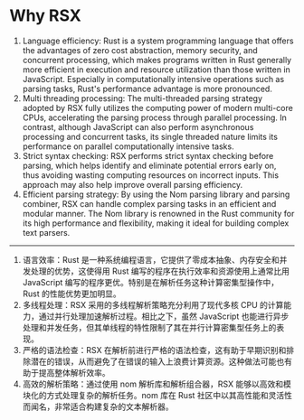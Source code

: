 # Why RSX

1. Language efficiency: Rust is a system programming language that offers the advantages of zero cost abstraction, memory security, and concurrent processing, which makes programs written in Rust generally more efficient in execution and resource utilization than those written in JavaScript. Especially in computationally intensive operations such as parsing tasks, Rust's performance advantage is more pronounced.
2. Multi threading processing: The multi-threaded parsing strategy adopted by RSX fully utilizes the computing power of modern multi-core CPUs, accelerating the parsing process through parallel processing. In contrast, although JavaScript can also perform asynchronous processing and concurrent tasks, its single threaded nature limits its performance on parallel computationally intensive tasks.
3. Strict syntax checking: RSX performs strict syntax checking before parsing, which helps identify and eliminate potential errors early on, thus avoiding wasting computing resources on incorrect inputs. This approach may also help improve overall parsing efficiency.
4. Efficient parsing strategy: By using the Nom parsing library and parsing combiner, RSX can handle complex parsing tasks in an efficient and modular manner. The Nom library is renowned in the Rust community for its high performance and flexibility, making it ideal for building complex text parsers.

---

1. 语言效率：Rust 是一种系统编程语言，它提供了零成本抽象、内存安全和并发处理的优势，这使得用 Rust 编写的程序在执行效率和资源使用上通常比用 JavaScript 编写的程序更优。特别是在解析任务这种计算密集型操作中，Rust 的性能优势更加明显。
2. 多线程处理：RSX 采用的多线程解析策略充分利用了现代多核 CPU 的计算能力，通过并行处理加速解析过程。相比之下，虽然 JavaScript 也能进行异步处理和并发任务，但其单线程的特性限制了其在并行计算密集型任务上的表现。
3. 严格的语法检查：RSX 在解析前进行严格的语法检查，这有助于早期识别和排除潜在的错误，从而避免了在错误的输入上浪费计算资源。这种做法可能也有助于提高整体解析效率。
4. 高效的解析策略：通过使用 nom 解析库和解析组合器，RSX 能够以高效和模块化的方式处理复杂的解析任务。nom 库在 Rust 社区中以其高性能和灵活性而闻名，非常适合构建复杂的文本解析器。
